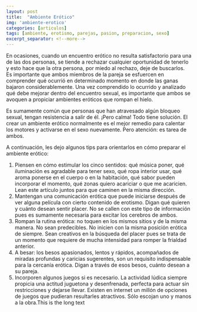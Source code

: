 ```yaml
---
layout: post
title:  "Ambiente Erótico"
img: 'ambiente-erotico'
categories: [articulos]
tags: [ambiente, erotismo, parejas, pasion, preparacion, sexo]
excerpt_separator: <!--more-->
---
```


En ocasiones, cuando un encuentro erótico no resulta satisfactorio para una de las dos personas, se tiende a rechazar cualquier oportunidad de tenerlo y esto hace que la otra persona, por miedo al rechazo, deje de buscarlos. Es importante que ambos miembros de la pareja se esfuercen en comprender qué ocurrió en determinado momento en donde las ganas bajaron considerablemente. Una vez comprendido lo ocurrido y analizado qué debe mejorar dentro del encuentro sexual, es importante que ambos se avoquen a propiciar ambientes eróticos que rompan el hielo.

<!--more-->

Es sumamente común que personas que han atravesado algún bloqueo sexual, tengan resistencia a salir de él. ¡Pero calma! Todo tiene solución. El crear un ambiente erótico normalmente es el mejor remedio para calentar los motores y activarse en el sexo nuevamente. Pero atención: es tarea de ambos.

A continuación, les dejo algunos tips para orientarlos en cómo preparar el ambiente erótico:

1. Piensen en cómo estimular los cinco sentidos: qué música poner, qué iluminación es agradable para tener sexo, qué ropa interior usar, qué aroma ponerse en el cuerpo o en la habitación, qué sabor pueden incorporar el momento, qué zonas quiero acariciar o que me acaricien. Lean este artículo juntos para que caminen en la misma dirección.
2. Mantengan una comunicación erótica que puede iniciarse después de ver alguna película con cierto contenido de erotismo. Digan qué quieren y cuánto desean sentir placer. No se callen con este tipo de información pues es sumamente necesaria para excitar los cerebros de ambos.
3. Rompan la rutina erótica: no toquen en los mismos sitios y de la misma manera. No sean predecibles. No inicien con la misma posición erótica de siempre. Sean creativos en la búsqueda del placer pues se trata de un momento que requiere de mucha intensidad para romper la frialdad anterior.
4. A besar: los besos apasionados, lentos y rápidos, acompañados de miradas profundas y caricias sugerentes, son un requisito indispensable para la cercanía erótica. Digan a través de esos besos, cuánto desean a su pareja.
5. Incorporen algunos juegos si es necesario. La actividad lúdica siempre propicia una actitud juguetona y desenfrenada, perfecta para actuar sin restricciones y dejarse llevar. Existen en internet un millón de opciones de juegos que pudieran resultarles atractivos. Sólo escojan uno y manos a la obra.This is the long text